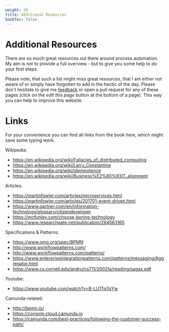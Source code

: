 ```yaml
---
weight: 20
title: Additional Resources
bookToc: false
---
```


# Additional Resources

There are so much great resources out there around process automation. My aim is not to provide a full overview - but to give you some help to do your first steps.

Please note, that such a list might miss great resources, that I am either not aware of or simply have forgotten to add in the hectic of the day. Please don't hesitate to give me [feedback](../feedback/) or open a pull request for any of these pages (click on the *edit this page* button at the bottom of a page). This way you can help to improve this website.

# Links

For your convenience you can find all links from the book here, which might save some typing work.

Wikipedia:
* https://en.wikipedia.org/wiki/Fallacies_of_distributed_computing
* https://en.wikipedia.org/wiki/Larry_Constantine
* https://en.wikipedia.org/wiki/Idempotence
* https://en.wikipedia.org/wiki/Business%E2%80%93IT_alignment

Articles:
* https://martinfowler.com/articles/microservices.html
* https://martinfowler.com/articles/201701-event-driven.html
* https://www.gartner.com/en/information-technology/glossary/citizendeveloper
* https://mcfunley.com/choose-boring-technology
* https://www.researchgate.net/publication/284563165

Specifications & Patterns:
* https://www.omg.org/spec/BPMN
* http://www.workflowpatterns.com/
* http://www.workflowpatterns.com/patterns/
* https://www.enterpriseintegrationpatterns.com/patterns/messaging/Aggregator.html
* https://www.cs.cornell.edu/andru/cs711/2002fa/reading/sagas.pdf

Youtube:
* https://www.youtube.com/watch?v=B-LU1Tq7qYw

Camunda-related:
* http://bpmn.io/
* https://console.cloud.camunda.io
* https://camunda.com/best-practices/following-the-customer-success-path/

